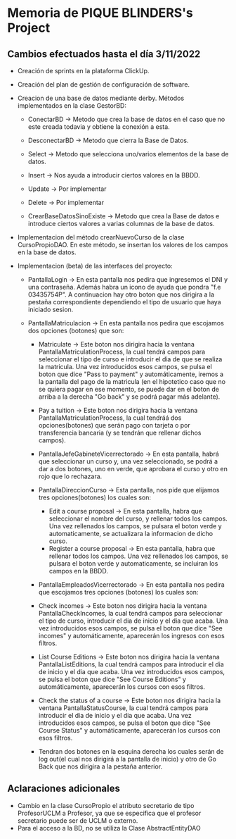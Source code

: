 # Memoria de PIQUE BLINDERS's Project

## Cambios efectuados hasta el día 3/11/2022

  * Creación de sprints en la plataforma ClickUp.

  * Creación del plan de gestión de configuración de software.

  * Creacion de una base de datos mediante derby. Métodos implementados en la clase GestorBD:

    - ConectarBD -> Metodo que crea la base de datos en el caso que no este creada todavia y obtiene la conexión a esta.
  
    - DesconectarBD -> Metodo que cierra la Base de Datos.
  
    - Select -> Metodo que selecciona uno/varios elementos de la base de datos.
  
    - Insert -> Nos ayuda a introducir ciertos valores en la BBDD.
  
    - Update -> Por implementar
  
    - Delete -> Por implementar
  
    - CrearBaseDatosSinoExiste -> Metodo que crea la Base de datos e introduce ciertos valores a varias columnas de la base de datos.
  
  * Implementacion del método crearNuevoCurso de la clase CursoPropioDAO. En este método, se insertan los valores de los campos en la base de datos.
 
  * Implementacion (beta) de las interfaces del proyecto:
    - PantallaLogin -> En esta pantalla nos pedira que ingresemos el DNI y una contraseña. Además habra un icono de ayuda que pondra "f.e 03435754P". A continuacion hay otro boton que nos dirigira a la pestaña correspondiente dependiendo el tipo de usuario que haya iniciado sesion.
    
    - PantallaMatriculacion -> En esta pantalla nos pedira que escojamos dos opciones (botones) que son:
      - Matriculate -> Este boton nos dirigira hacia la ventana PantallaMatriculationProcess, la cual tendrá campos para seleccionar el tipo de curso e introducir el dia de que se realiza la matricula. Una vez introducidos esos campos, se pulsa el boton que dice "Pass to payment" y automáticamente, iremos a la pantalla del pago de la matricula (en el hipotetico caso que no se quiera pagar en ese momento, se puede dar en el boton de arriba a la derecha "Go back" y se podrá pagar más adelante).
      - Pay a tuition -> Este boton nos dirigira hacia la ventana PantallaMatriculationProcess, la cual tendráá dos opciones(botones) que serán pago con tarjeta o por transferencia bancaria (y se tendrán que rellenar dichos campos).
      
      - PantallaJefeGabineteVicerrectorado -> En esta pantalla, habrá que seleccionar un curso y, una vez seleccionado, se podrá a dar a dos botones, uno en verde, que aprobara el curso y otro en rojo que lo rechazara.
      
      - PantallaDireccionCurso -> Esta pantalla, nos pide que elijamos tres opciones(botones) los cuales son:
        - Edit a course proposal -> En esta pantalla, habra que seleccionar el nombre del curso, y rellenar todos los campos. Una vez rellenados los campos, se pulsara el boton verde y automaticamente, se actualizara la informacion de dicho curso.
        - Register a course proposal ->  En esta pantalla, habra que rellenar todos los campos. Una vez rellenados los campos, se pulsara el boton verde y automaticamente, se incluiran los campos en la BBDD.
    
      - PantallaEmpleadosVicerrectorado -> En esta pantalla nos pedira que escojamos tres opciones (botones) los cuales son:
      - Check incomes -> Este boton nos dirigira hacia la ventana PantallaCheckIncomes, la cual tendrá campos para seleccionar el tipo de curso, introducir el dia de inicio y el dia que acaba. Una vez introducidos esos campos, se pulsa el boton que dice "See incomes" y automáticamente, aparecerán los ingresos con esos filtros.
      - List Course Editions -> Este boton nos dirigira hacia la ventana PantallaListEditions, la cual tendrá campos para introducir el dia de inicio y el dia que acaba. Una vez introducidos esos campos, se pulsa el boton que dice "See Course Editions" y automáticamente, aparecerán los cursos con esos filtros.
      - Check the status of a course -> Este boton nos dirigira hacia la ventana PantallaStatusCourse, la cual tendrá campos para introducir el dia de inicio y el dia que acaba. Una vez introducidos esos campos, se pulsa el boton que dice "See Course Status" y automáticamente, aparecerán los cursos con esos filtros.
      - Tendran dos botones en la esquina derecha los cuales serán de log out(el cual nos dirigirá a la pantalla de inicio) y otro de Go Back que nos dirigira a la pestaña anterior.

## Aclaraciones adicionales

 * Cambio en la clase CursoPropio el atributo secretario de tipo ProfesorUCLM a Profesor, ya que se especifica que el profesor secretario puede ser de UCLM o externo.
 * Para el acceso a la BD, no se utiliza la Clase AbstractEntityDAO
